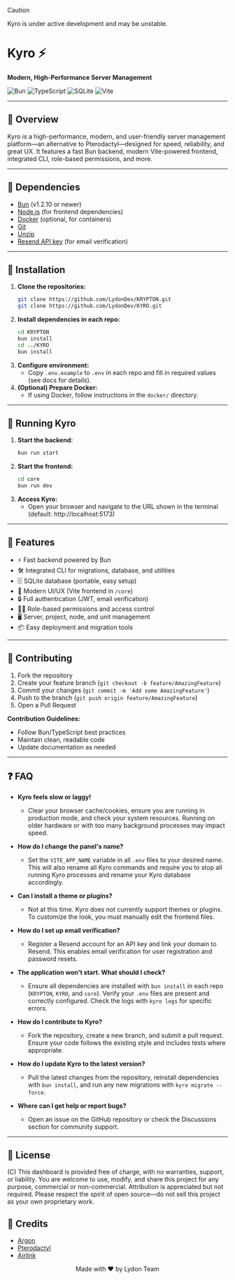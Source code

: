> [!CAUTION]
> Kyro is under active development and may be unstable. 

# Kyro ⚡️

**Modern, High-Performance Server Management**

![Bun](https://img.shields.io/badge/Bun-1.2.10+-black?style=for-the-badge&logo=bun&logoColor=white)
![TypeScript](https://img.shields.io/badge/TypeScript-007ACC?style=for-the-badge&logo=typescript&logoColor=white)
![SQLite](https://img.shields.io/badge/SQLite-003B57?style=for-the-badge&logo=sqlite&logoColor=white)
![Vite](https://img.shields.io/badge/Vite-646CFF?style=for-the-badge&logo=vite&logoColor=white)

---

## 📖 Overview

Kyro is a high-performance, modern, and user-friendly server management platform—an alternative to Pterodactyl—designed for speed, reliability, and great UX. It features a fast Bun backend, modern Vite-powered frontend, integrated CLI, role-based permissions, and more.

---

## 🎁 Dependencies

- [Bun](https://bun.sh) (v1.2.10 or newer)
- [Node.js](https://nodejs.org) (for frontend dependencies)
- [Docker](https://www.docker.com) (optional, for containers)
- [Git](https://git-scm.com)
- [Unzip](https://www.info-zip.org/UnZip.html)
- [Resend API key](https://resend.com) (for email verification)

---

## 💾 Installation

1. **Clone the repositories:**
   ```bash
   git clone https://github.com/LydonDev/KRYPTON.git
   git clone https://github.com/LydonDev/KYRO.git
   ```
2. **Install dependencies in each repo:**
   ```bash
   cd KRYPTON
   bun install
   cd ../KYRO
   bun install
   ```
3. **Configure environment:**
   - Copy `.env.example` to `.env` in each repo and fill in required values (see docs for details).
4. **(Optional) Prepare Docker:**
   - If using Docker, follow instructions in the `docker/` directory.

---

## 🚀 Running Kyro

1. **Start the backend:**
   ```bash
   bun run start
   ```
2. **Start the frontend:**
   ```bash
   cd core
   bun run dev
   ```
3. **Access Kyro:**
   - Open your browser and navigate to the URL shown in the terminal (default: http://localhost:5173)

---

## 🧩 Features

- ⚡️ Fast backend powered by Bun
- 🛠 Integrated CLI for migrations, database, and utilities
- 🗄 SQLite database (portable, easy setup)
- 🎨 Modern UI/UX (Vite frontend in `/core`)
- 🔒 Full authentication (JWT, email verification)
- 🧑‍💼 Role-based permissions and access control
- 🖥 Server, project, node, and unit management
- 📦 Easy deployment and migration tools

---

## 🤝 Contributing

1. Fork the repository
2. Create your feature branch (`git checkout -b feature/AmazingFeature`)
3. Commit your changes (`git commit -m 'Add some AmazingFeature'`)
4. Push to the branch (`git push origin feature/AmazingFeature`)
5. Open a Pull Request

**Contribution Guidelines:**
- Follow Bun/TypeScript best practices
- Maintain clean, readable code
- Update documentation as needed

---

## ❓ FAQ

- **Kyro feels slow or laggy!**
  - Clear your browser cache/cookies, ensure you are running in production mode, and check your system resources. Running on older hardware or with too many background processes may impact speed.

- **How do I change the panel's name?**
  - Set the `VITE_APP_NAME` variable in all `.env` files to your desired name. This will also rename all Kyro commands and require you to stop all running Kyro processes and rename your Kyro database accordingly.

- **Can I install a theme or plugins?**
  - Not at this time. Kyro does not currently support themes or plugins. To customize the look, you must manually edit the frontend files.

- **How do I set up email verification?**
  - Register a Resend account for an API key and link your domain to Resend. This enables email verification for user registration and password resets.

- **The application won't start. What should I check?**
  - Ensure all dependencies are installed with `bun install` in each repo (`KRYPTON`, `KYRO`, and `core`). Verify your `.env` files are present and correctly configured. Check the logs with `kyro logs` for specific errors.

- **How do I contribute to Kyro?**
  - Fork the repository, create a new branch, and submit a pull request. Ensure your code follows the existing style and includes tests where appropriate.

- **How do I update Kyro to the latest version?**
  - Pull the latest changes from the repository, reinstall dependencies with `bun install`, and run any new migrations with `kyro migrate --force`.

- **Where can I get help or report bugs?**
  - Open an issue on the GitHub repository or check the Discussions section for community support.

---

## 📄 License

(C) This dashboard is provided free of charge, with no warranties, support, or liability. You are welcome to use, modify, and share this project for any purpose, commercial or non-commercial. Attribution is appreciated but not required. Please respect the spirit of open source—do not sell this project as your own proprietary work.

## 🌹 Credits

- [Argon](https://github.com/argon-foss)
- [Pterodactyl](https://github.com/pterodactyl)
- [Airlink](https://github.com/airlinklabs)

<div align="center">
  Made with ❤️ by Lydon Team
</div>
